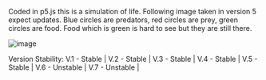 Coded in p5.js this is a simulation of life. Following image taken in version 5 expect updates.
Blue circles are predators, red circles are prey, green circles are food.
Food which is green is hard to see but they are still there.

![image](https://github.com/gr1ph/p5.js-life-simulation/assets/163816500/c5a1daf8-4211-4921-bb09-02da4f251a45)

Version Stability:
V.1 - Stable |
V.2 - Stable |
V.3 - Stable |
V.4 - Stable |
V.5 - Stable |
V.6 - Unstable |
V.7 - Unstable |
